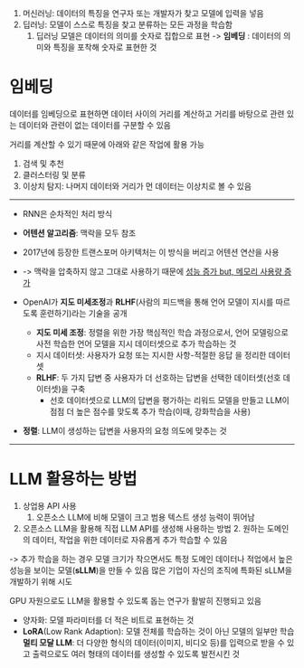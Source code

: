 
1.  머신러닝: 데이터의 특징을 연구자 또는 개발자가 찾고 모델에 입력을 넣음
2. 딥러닝: 모델이 스스로 특징을 찾고 분류하는 모든 과정을 학습함
	1. 딥러닝 모델은 데이터의 의미를 숫자로 집합으로 표현
		 -> **임베딩** : 데이터의 의미와 특징을 포착해 숫자로 표현한 것

# 임베딩
데이터를 임베딩으로 표현하면 데이터 사이의 거리를 계산하고 거리를 바탕으로 관련 있는 데이터와 관련이 없는 데이터를 구분할 수 있음

거리를 계산할 수 있기 때문에 아래와 같은 작업에 활용 가능
1. 검색 및 추천
2. 클러스터링 및 분류
3. 이상치 탐지: 나머지 데이터와 거리가 먼 데이터는 이상치로 볼 수 있음

---
- RNN은 순차적인 처리 방식
- **어텐션 알고리즘**: 맥락을 모두 참조
- 2017년에 등장한 트랜스포머 아키텍처는 이 방식을 버리고 어텐션 연산을 사용
- -> 맥락을 압축하지 않고 그대로 사용하기 때문에 <u>성능 증가 but,  메모리 사용량 증가</u>

- OpenAI가 **지도 미세조정**과 **RLHF**(사람의 피드백을 통해 언어 모델이 지시를 따르도록 훈련하기)라는 기술을 공개
	- **지도 미세 조정**: 정렬을 위한 가장 핵심적인 학습 과정으로서, 언어 모델링으로 사전 학습한 언어 모델을 지시 데이터셋으로 추가 학습하는 것
	- 지시 데이터셧: 사용자가 요청 또는 지시한 사항-적절한 응답 을 정리한 데이터셋
	- **RLHF**: 두 가지 답변 중 사용자가 더 선호하는 답변을 선택한 데이터셋(선호 데이터셋)을 구축
		- 선호 데이터셋으로 LLM의 답변을 평가하는 리워드 모델을 만들고 LLM이 점점 더 높은 점수를 맞도록 추가 학습(이때, 강화학습을 사용)
- **정렬**: LLM이 생성하는 답변을 사용자의 요청 의도에 맞추는 것
 
---
# LLM 활용하는 방법
1. 상업용 API 사용
	1. 오픈소스 LLM에 비해 모델이 크고 범용 텍스트 생성 능력이 뛰어남
2. 오픈소스 LLM을 활용해 직접 LLM API를 생성해 사용하는 방법
	2. 원하는 도메인의 데이터, 작업을 위한 데이터로 자유롭게 추가 학습할 수 있음

-> 추가 학습을 하는 경우 모델 크기가 작으면서도 특정 도메인 데이터나 적업에서 높은 성능을 보이는 모델(**sLLM**)을 만들 수 있음
	많은 기업이 자신의 조직에 특화된 sLLM을 개발하기 위해 시도

GPU 자원으로도 LLM을 활용할 수 있도록 돕는 연구가 활발히 진행되고 있음
- 양자화: 모델 파라미터를 더 적은 비트로 표현하는 것
- **LoRA**(Low Rank Adaption): 모델 전체를 학습하는 것이 아닌 모델의 일부만 학습
**멀티 모달 LLM**: 더 다양한 형식의 데이터(이미지, 비디오 등)를 입력으로 받을 수 있고 출력으로도 여러 형태의 데이터를 생성할 수 있도록 발전시킨 것
